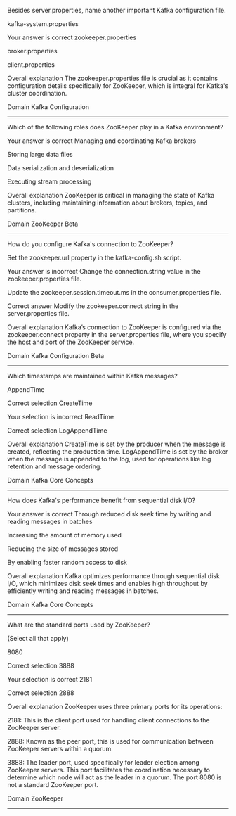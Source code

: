 Besides server.properties, name another important Kafka configuration file.

kafka-system.properties

Your answer is correct
zookeeper.properties

broker.properties

client.properties

Overall explanation
The zookeeper.properties file is crucial as it contains configuration details specifically for ZooKeeper, which is integral for Kafka's cluster coordination.

Domain
Kafka Configuration

---


Which of the following roles does ZooKeeper play in a Kafka environment?

Your answer is correct
Managing and coordinating Kafka brokers

Storing large data files

Data serialization and deserialization

Executing stream processing

Overall explanation
ZooKeeper is critical in managing the state of Kafka clusters, including maintaining information about brokers, topics, and partitions.

Domain
ZooKeeper
Beta

---

How do you configure Kafka's connection to ZooKeeper?

Set the zookeeper.url property in the kafka-config.sh script.

Your answer is incorrect
Change the connection.string value in the zookeeper.properties file.

Update the zookeeper.session.timeout.ms in the consumer.properties file.

Correct answer
Modify the zookeeper.connect string in the server.properties file.

Overall explanation
Kafka’s connection to ZooKeeper is configured via the zookeeper.connect property in the server.properties file, where you specify the host and port of the ZooKeeper service.

Domain
Kafka Configuration
Beta

---


Which timestamps are maintained within Kafka messages?

AppendTime

Correct selection
CreateTime

Your selection is incorrect
ReadTime

Correct selection
LogAppendTime

Overall explanation
CreateTime is set by the producer when the message is created, reflecting the production time. LogAppendTime is set by the broker when the message is appended to the log, used for operations like log retention and message ordering.

Domain
Kafka Core Concepts

---


How does Kafka's performance benefit from sequential disk I/O?

Your answer is correct
Through reduced disk seek time by writing and reading messages in batches

Increasing the amount of memory used

Reducing the size of messages stored

By enabling faster random access to disk

Overall explanation
Kafka optimizes performance through sequential disk I/O, which minimizes disk seek times and enables high throughput by efficiently writing and reading messages in batches.

Domain
Kafka Core Concepts

---


What are the standard ports used by ZooKeeper?

(Select all that apply)

8080

Correct selection
3888

Your selection is correct
2181

Correct selection
2888

Overall explanation
ZooKeeper uses three primary ports for its operations:

2181: This is the client port used for handling client connections to the ZooKeeper server.

2888: Known as the peer port, this is used for communication between ZooKeeper servers within a quorum.

3888: The leader port, used specifically for leader election among ZooKeeper servers. This port facilitates the coordination necessary to determine which node will act as the leader in a quorum. The port 8080 is not a standard ZooKeeper port.

Domain
ZooKeeper

---

